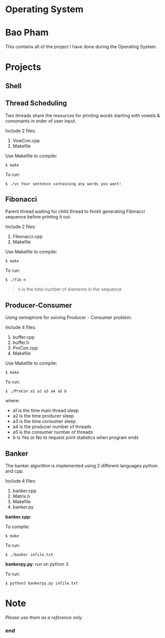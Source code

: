 # Operating System
# Bao Pham
This contains all of the project I have done during the Operating System.
# Projects
## Shell
## Thread Scheduling
Two threads share the resources for printing words starting with vowels & consonants in order of user input.

Include 2 files:
1. VowCon.cpp
2. Makefile

Use Makefile to compile:
```terminal
$ make
```

To run:
```terminal
$ ./vc Your sentence containing any words you want!
```
## Fibonacci
Parent thread waiting for child thread to finish generating Fibinacci sequence before printing it out.

Include 2 files:
1. Fibonacci.cpp
2. Makefile

Use Makefile to compile:
```terminal
$ make
```

To run:
```terminal
$ ./fib n
```
> n is the total number of elements in the sequence

## Producer-Consumer
Using semaphore for solving Producer - Consumer problem.

Include 4 files:
1. buffer.cpp
2. buffer.h
3. ProCon.cpp
4. Makefile

Use Makefile to compile:
```terminal
$ make
```

To run:
```terminal
$ ./ProCon a1 a2 a3 a4 a5 b
```
where:
* a1 is the time main thread sleep
* a2 is the time producer sleep
* a3 is the time consumer sleep
* a4 is the producer number of threads
* a5 is the consumer number of threads
* b is Yes or No to request print statistics when program ends

## Banker
The banker algorithm is implemented using 2 different languages python and cpp. 

Include 4 files:
1. banker.cpp
2. Matrix.h
3. Makefile
4. banker.py

**banker.cpp**:

To compile: 
```terminal
$ make
```

To run: 
```terminal
$ ./banker infile.txt
```

**bankerpy.py**: run on python 3

To run: 
```terminal
$ python3 bankerpy.py infile.txt
```

# Note
*Please use them as a reference only.*
### end
